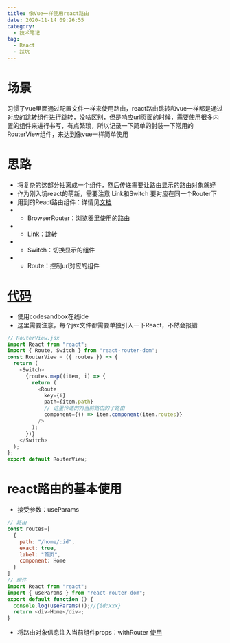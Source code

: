 ```yaml
---
title: 像Vue一样使用react路由
date: 2020-11-14 09:26:55
category:
  - 技术笔记
tag:
  - React
  - 踩坑
---
```



场景
=====
习惯了vue里面通过配置文件一样来使用路由，react路由跳转和vue一样都是通过对应的跳转组件进行跳转，没啥区别，但是响应url页面的时候，需要使用很多内置的组件来进行书写，有点繁琐，所以记录一下简单的封装一下常用的RouterView组件，来达到像vue一样简单使用

<!-- more -->

思路
=====
- 将复杂的这部分抽离成一个组件，然后传递需要让路由显示的路由对象就好
- 作为刚入坑react的萌新，需要注意 Link和Switch 要对应在同一个Router下
- 用到的React路由组件：详情见[文档](https://reactrouter.com/web/guides/quick-start)
- - BrowserRouter：浏览器里使用的路由
- - Link：跳转
- - Switch：切换显示的组件
- - Route：控制url对应的组件

[代码](https://codesandbox.io/s/broken-shadow-8hx9o?file=/src/index.js:96-109)
=======
- 使用codesandbox在线ide
- 这里需要注意，每个jsx文件都需要单独引入一下React，不然会报错
```js
// RouterView.jsx
import React from "react";
import { Route, Switch } from "react-router-dom";
const RouterView = ({ routes }) => {
  return (
    <Switch>
      {routes.map((item, i) => {
        return (
          <Route
            key={i}
            path={item.path}
            // 这里传递的为当前路由的子路由
            component={() => item.component(item.routes)}
          />
        );
      })}
    </Switch>
  );
};
export default RouterView;

```

react路由的基本使用
=========
- 接受参数：useParams
```js
// 路由
const routes=[
  {
    path: "/home/:id",
    exact: true,
    label: "首页",
    component: Home
  }
]
// 组件
import React from "react";
import { useParams } from "react-router-dom";
export default function () {
  console.log(useParams());//{id:xxx}
  return <div>Home</div>;
}

```
- 将路由对象信息注入当前组件props：withRouter [使用](https://blog.shuaxinjs.cn/2020/11/11/%E6%8A%80%E6%9C%AF%E7%AC%94%E8%AE%B0/antd-menu%E7%BB%84%E4%BB%B6/)

